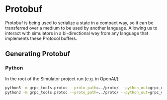 # Protobuf

Protobuf is being used to serialize a state in a compact way, so it can be transferred over a medium to be used by another language. Allowing us to interact with simulators in a bi-directional way from any language that implements these Protocol buffers.

## Generating Protobuf 

### Python

In the root of the Simulator project run (e.g. in OpenAI/):

```bash
python3 -m grpc_tools.protoc --proto_path=../proto/ --python_out=grpc_compiled/ --grpc_python_out=grpc_compiled/ ../proto/dapr.proto
python3 -m grpc_tools.protoc --proto_path=../proto/ --python_out=grpc_compiled/ --grpc_python_out=grpc_compiled/ ../proto/daprclient.proto
```